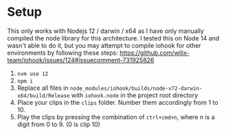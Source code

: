 # Setup

This only works with Nodejs 12 / darwin / x64 as I have only manually compiled the node library for this architecture. I tested this on Node 14 and wasn't able to do it, but you may attempt to compile iohook for other environments by following these steps: https://github.com/wilix-team/iohook/issues/124#issuecomment-731925826

1. `nvm use 12`
2. `npm i` 
3. Replace all files in `node_modules/iohook/builds/node-v72-darwin-x64/build/Release` with `iohook.node` in the project root directory
4. Place your clips in the `clips` folder. Number them accordingly from 1 to 10.
5. Play the clips by pressing the combination of `ctrl+cmd+n`, where n is a digit from 0 to 9. (0 is clip 10)
